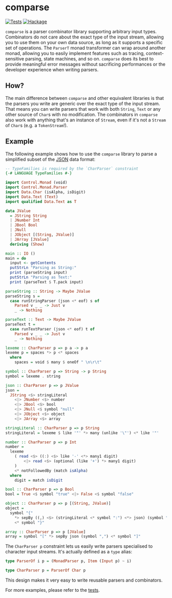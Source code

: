 # comparse

[![Tests](https://img.shields.io/github/workflow/status/nasso/comparse/Tests)](https://github.com/nasso/comparse/actions/workflows/tests.yml)
[![Hackage](https://img.shields.io/hackage/v/comparse)](https://hackage.haskell.org/package/comparse)

`comparse` is a parser combinator library supporting arbitrary input types.
Combinators do not care about the exact type of the input stream, allowing you
to use them on your own data source, as long as it supports a specific set of
operations. The `ParserT` monad transformer can wrap around another monad,
allowing you to easily implement features such as tracing, context-sensitive
parsing, state machines, and so on. `comparse` does its best to provide
meaningful error messages without sacrificing performances or the developer
experience when writing parsers.

## How?

The main difference between `comparse` and other equivalent libraries is that
the parsers you write are generic over the exact type of the input stream. That
means you can write parsers that work with both `String`, `Text` or any other
source of `Char`s with no modification. The combinators in `comparse` also work
with anything that's an instance of `Stream`, even if it's not a `Stream` of
`Char`s (e.g. a `TokenStream`!).

## Example

The following example shows how to use the `comparse` library to parse a
simplified subset of the [JSON](https://en.wikipedia.org/wiki/JSON) data format:

```hs
-- TypeFamilies is required by the `CharParser` constraint
{-# LANGUAGE TypeFamilies #-}

import Control.Monad (void)
import Control.Monad.Parser
import Data.Char (isAlpha, isDigit)
import Data.Text (Text)
import qualified Data.Text as T

data JValue
  = JString String
  | JNumber Int
  | JBool Bool
  | JNull
  | JObject [(String, JValue)]
  | JArray [JValue]
  deriving (Show)

main :: IO ()
main = do
  input <- getContents
  putStrLn "Parsing as String:"
  print (parseString input)
  putStrLn "Parsing as Text:"
  print (parseText $ T.pack input)

parseString :: String -> Maybe JValue
parseString s =
  case runStringParser (json <* eof) s of
    Parsed v _ _ -> Just v
    _ -> Nothing

parseText :: Text -> Maybe JValue
parseText t =
  case runTextParser (json <* eof) t of
    Parsed v _ _ -> Just v
    _ -> Nothing

lexeme :: CharParser p => p a -> p a
lexeme p = spaces *> p <* spaces
  where
    spaces = void $ many $ oneOf " \n\r\t"

symbol :: CharParser p => String -> p String
symbol = lexeme . string

json :: CharParser p => p JValue
json =
  JString <$> stringLiteral
    <|> JNumber <$> number
    <|> JBool <$> bool
    <|> JNull <$ symbol "null"
    <|> JObject <$> object
    <|> JArray <$> array

stringLiteral :: CharParser p => p String
stringLiteral = lexeme $ like '"' *> many (unlike '\"') <* like '"'

number :: CharParser p => p Int
number =
  lexeme
    ( read <$> ((:) <$> like '-' <*> many1 digit)
        <|> read <$> (optional (like '+') *> many1 digit)
    )
    <* notFollowedBy (match isAlpha)
  where
    digit = match isDigit

bool :: CharParser p => p Bool
bool = True <$ symbol "true" <|> False <$ symbol "false"

object :: CharParser p => p [(String, JValue)]
object =
  symbol "{"
    *> sepBy ((,) <$> (stringLiteral <* symbol ":") <*> json) (symbol ",")
    <* symbol "}"

array :: CharParser p => p [JValue]
array = symbol "[" *> sepBy json (symbol ",") <* symbol "]"
```

The `CharParser p` constraint lets us easily write parsers specialised to
character input streams. It's actually defined as a `type` alias:

```hs
type ParserOf i p = (MonadParser p, Item (Input p) ~ i)

type CharParser p = ParserOf Char p
```

This design makes it very easy to write reusable parsers and combinators.

For more examples, please refer to the [tests](test/Parsing.hs).
